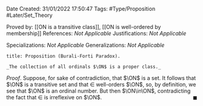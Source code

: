 <div class="topSpace"></div>

Date Created: 31/01/2022 17:50:47
Tags: #Type/Proposition #Later/Set_Theory

Proved by: [[ON is a transitive class]], [[ON is well-ordered by membership]]
References: _Not Applicable_
Justifications: _Not Applicable_

Specializations: _Not Applicable_
Generalizations: _Not Applicable_

``` ad-Proposition
title: Proposition (Burali-Forti Paradox).

_The collection of all ordinals $\ON$ is a proper class._

```

_Proof_. Suppose, for sake of contradiction, that $\ON$ is a set. It follows that $\ON$ is a transitive set and that $\in$ well-orders $\ON$, so, by definition, we see that $\ON$ is an ordinal number. But then $\ON\in\ON$, contradicting the fact that $\in$ is irreflexive on $\ON$.<span style="float:right;">$\blacksquare$</span>
